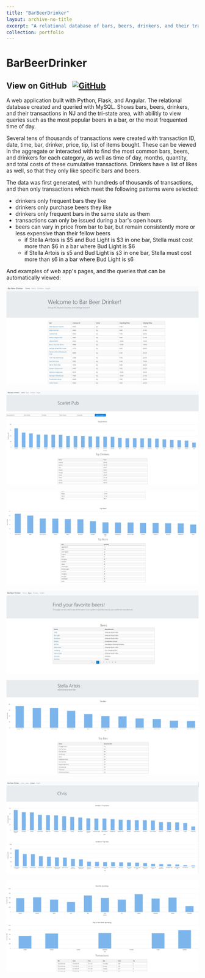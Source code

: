 ```yaml
---
title: "BarBeerDrinker"
layout: archive-no-title
excerpt: "A relational database of bars, beers, drinkers, and their transactions, queried with MySQL with an interactive UI hosted on AWS"
collection: portfolio
---
```


# BarBeerDrinker

View on GitHub &nbsp; <a href="https://github.com/ggdurrant/BarBeerDrinkerGroup67"> <img src="https://github.com/favicon.ico" alt="GitHub" width="25"> </a>
------

<!-- ## View on GitHub &nbsp; <a href="https://github.com/ggdurrant/BarBeerDrinkerGroup67"> <img src="https://github.com/favicon.ico" alt="GitHub" width="25"> </a> -->

A web application built with Python, Flask, and Angular. The relational database created and queried with MySQL. Shows bars, beers, drinkers, and their transactions in NJ and the tri-state area, with abilitiy to view queries such as the most popular beers in a bar, or the most frequented time of day. 

Several tens of thousands of transactions were created with transaction ID, date, time, bar, drinker, price, tip, list of items bought. These can be viewed in the aggregate or interacted with to find the most common bars, beers, and drinkers for each category, as well as time of day, months, quantity, and total costs of these cumulative transactions. Drinkers have a list of likes as well, so that they only like specific bars and beers.  

The data was first generated, with hundreds of thousands of transactions, and then only transactions which meet the following patterns were selected:
 - drinkers only frequent bars they like
 - drinkers only purchase beers they like
 - drinkers only frequent bars in the same state as them
 - transactions can only be issued during a bar's open hours
 - beers can vary in price from bar to bar, but remain consistently more or less expensive than their fellow beers
    * if Stella Artois is \$5 and Bud Light is \$3 in one bar, Stella must cost more than \$6 in a bar where Bud Light is \$6
    * if Stella Artois is `$`5 and Bud Light is `$`3 in one bar, Stella must cost more than `$`6 in a bar where Bud Light is `$`6


And examples of web app's pages, and the queries that can be automatically viewed: 

![Home](/images/homePage.JPG)

![Bar1](/images/bar1.JPG)

![Bar2](/images/bar2.JPG)

![BeerHome](/images/beerHome.JPG)

![Beer1](/images/beer1.JPG)

![Drinker1](/images/drinker1.JPG)

![Drinker2](/images/drinker2.JPG)

